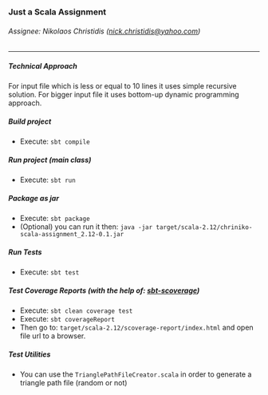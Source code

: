### Just a Scala Assignment

###### Assignee: Nikolaos Christidis (nick.christidis@yahoo.com)
<hr>

##### Technical Approach
For input file which is less or equal to 10 lines it uses simple recursive solution.
For bigger input file it uses bottom-up dynamic programming approach.


##### Build project
* Execute: `sbt compile`


##### Run project (main class)
* Execute: `sbt run`


##### Package as jar
* Execute: `sbt package`
* (Optional) you can run it then: `java -jar target/scala-2.12/chriniko-scala-assignment_2.12-0.1.jar`


##### Run Tests
* Execute: `sbt test`


##### Test Coverage Reports (with the help of: [sbt-scoverage](https://github.com/scoverage/sbt-scoverage))
* Execute: `sbt clean coverage test`
* Execute: `sbt coverageReport`
* Then go to: `target/scala-2.12/scoverage-report/index.html` and open file url to a browser.


##### Test Utilities
* You can use the `TrianglePathFileCreator.scala` in order to generate a triangle path file (random or not)
 
